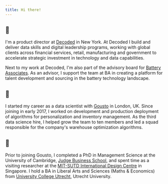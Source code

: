 ```yaml
---
title: Hi there!
---
```


🗽
---
I'm a product director at [Decoded](https://decoded.com) in New York. At Decoded
I build and deliver data skills and digital leadership programs, working with
global clients across financial services, retail, manufacturing and government 
to accelerate strategic investment in technology and data capabilities.

Next to my work at Decoded, I'm also part of the advisory board for [Battery 
Associates](https://battery.associates). As an advisor, I support the team at 
BA in creating a platform for talent development and sourcing in the battery 
technology landscape.


🚀
---

I started my career as a data scientist with [Gousto](https://www.gousto.co.uk)
in London, UK. Since joining in early 2017, I worked on development and 
production deployment of algorithms for personalization and inventory management.
As the third data science hire, I helped grow the team to ten members and led
a squad responsible for the company's warehouse optimization algorithms. 

📖
---

Prior to joining Gousto, I completed a PhD in Management Science at the 
University of Cambridge, [Judge Business School](https://www.jbs.cam.ac.uk/home/),
and spent time as a visiting researcher at the [MIT-SUTD International Design Centre](https://idc.sutd.edu.sg)
in Singapore. I hold a BA in Liberal Arts and Sciences (Maths & Economics) from
[University College Utrecht](https://www.uu.nl/en/organisation/university-college-utrecht), 
Utrecht University.